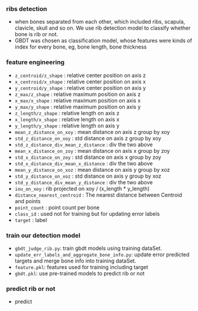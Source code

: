 
### ribs detection

+ when bones separated from each other, which included ribs, scapula, clavicle, skull and so on. We use rib detection model to classify 
whether bone is rib or not.
+ GBDT was chosen as classification model, whose features were kinds of index for every bone, eg, bone length, bone thickness

### feature engineering

+ `z_centroid/z_shape` : relative center position on axis z
+ `x_centroid/x_shape` : relative center position on axis x
+ `y_centroid/y_shape` : relative center position on axis y
+ `z_max/z_shape` : relative maximum position on axis z
+ `x_max/x_shape` : relative maximum position on axis x
+ `y_max/y_shape` : relative maximum position on axis y
+ `z_length/z_shape` : relative length on axis z
+ `x_length/x_shape` : relative length on axis x
+ `y_length/y_shape` : relative length on axis y
+ `mean_z_distance_on_xoy` : mean distance on axis z group by xoy
+ `std_z_distance_on_xoy` : std distance on axis z group by xoy
+ `std_z_distance_div_mean_z_distance` : div the two above
+ `mean_x_distance_on_zoy` : mean distance on axis x group by zoy
+ `std_x_distance_on_zoy` : std distance on axis x group by zoy
+ `std_x_distance_div_mean_x_distance` : div the two above
+ `mean_y_distance_on_xoz` : mean distance on axis y group by xoz
+ `std_y_distance_on_xoz` : std distance on axis y group by xoz
+ `std_y_distance_div_mean_y_distance` : div the two above
+ `iou_on_xoy` : rib projected on xoy / (x_length * y_length)
+ `distance_nearest_centroid` : The nearest distance between Centroid and points
+ `point_count` : point count per bone
+ `class_id` : used not for training but for updating error labels
+ `target` : label

### train our detection model

+ `gbdt_judge_rib.py`: train gbdt models using training dataSet.
+ `update_err_labels_and_aggregate_bone_info.py`: update error predicted targets and merge bone info into training dataSet.
+ `feature.pkl`: features used for training including target
+ `gbdt.pkl`: use pre-trained models to predict rib or not

### predict rib or not

+ predict

